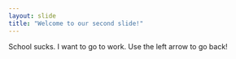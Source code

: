 ```yaml
---
layout: slide
title: "Welcome to our second slide!"
---
```

School sucks. I want to go to work.
Use the left arrow to go back!
